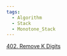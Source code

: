 ```yaml
---
tags:
  - Algorithm
  - Stack
  - Monotone_Stack
---
```

[402. Remove K Digits](https://leetcode.com/problems/remove-k-digits/)